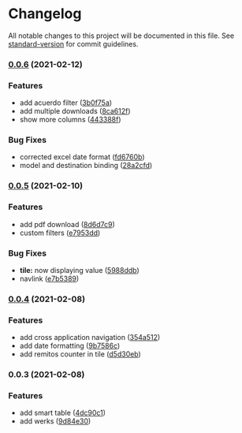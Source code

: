 # Changelog

All notable changes to this project will be documented in this file. See [standard-version](https://github.com/conventional-changelog/standard-version) for commit guidelines.

### [0.0.6](https://github.com/tomasanchez/z_remitos/compare/v0.0.5...v0.0.6) (2021-02-12)


### Features

* add acuerdo filter ([3b0f75a](https://github.com/tomasanchez/z_remitos/commit/3b0f75aa0da9768dc7b807fa34e621005a2e42ea))
* add multiple downloads ([8ca612f](https://github.com/tomasanchez/z_remitos/commit/8ca612f0562431b1755e680f3e32119dd338e101))
* show more columns ([443388f](https://github.com/tomasanchez/z_remitos/commit/443388f92dde66a0ac40d6ff6252d94ffd41ea26))


### Bug Fixes

* corrected excel date format ([fd6760b](https://github.com/tomasanchez/z_remitos/commit/fd6760b041b1589991fa0b18685c141aec9c0690))
* model and destination binding ([28a2cfd](https://github.com/tomasanchez/z_remitos/commit/28a2cfdd86e3d33992c27b9bc612f5f8bcad3a0c))

### [0.0.5](https://github.com/tomasanchez/z_remitos/compare/v0.0.4...v0.0.5) (2021-02-10)


### Features

* add pdf download ([8d6d7c9](https://github.com/tomasanchez/z_remitos/commit/8d6d7c9d6c0b666b2f2af8cdb77ebd5fa71c00cf))
* custom filters ([e7953dd](https://github.com/tomasanchez/z_remitos/commit/e7953ddb1bdaaeb642542c4a713ea57771ad507c))


### Bug Fixes

* **tile:** now displaying value ([5988ddb](https://github.com/tomasanchez/z_remitos/commit/5988ddb5307d93ad2830b6b692cc4666787e195e))
* navlink ([e7b5389](https://github.com/tomasanchez/z_remitos/commit/e7b5389becc3e6cd86585ddfd9bee3e017983d3a))

### [0.0.4](https://github.com/tomasanchez/z_remitos/compare/v0.0.3...v0.0.4) (2021-02-08)


### Features

* add cross application navigation ([354a512](https://github.com/tomasanchez/z_remitos/commit/354a512b5351e727fa9fd12720ac45d6c1a19dac))
* add date formatting ([9b7586c](https://github.com/tomasanchez/z_remitos/commit/9b7586c0aa71bfedbf06d44966dae8aa0b33d5c1))
* add remitos counter in tile ([d5d30eb](https://github.com/tomasanchez/z_remitos/commit/d5d30eb5980ede6f2306ed14e7079cd14922e74e))

### 0.0.3 (2021-02-08)


### Features

* add smart table ([4dc90c1](https://github.com/tomasanchez/z_remitos/commit/4dc90c1cca942fd172db8c4f0cfa650c281dea06))
* add werks ([9d84e30](https://github.com/tomasanchez/z_remitos/commit/9d84e30fd2f3c3c0033c71c78bcd283681c4c71b))
